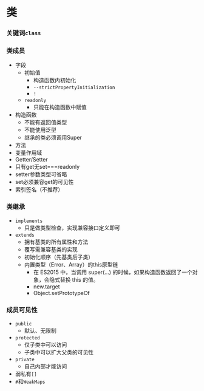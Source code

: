 # 类
### 关键词```class```

### 类成员
- 字段
  - 初始值
    - 构造函数内初始化
    - ```--strictPropertyInitialization```
    - ```!```
  - ```readonly```
    - 只能在构造函数中赋值
- 构造函数
  - 不能有返回值类型
  - 不能使用泛型
  - 继承的类必须调用Super
- 方法
 - 变量作用域
- Getter/Setter
 - 只有get无set===readonly
 - setter参数类型可省略
 - set必须兼容get的可见性
- 索引签名（不推荐）

### 类继承
- ```implements```
  - 只是做类型检查，实现兼容接口定义即可
- ```extends```
  - 拥有基类的所有属性和方法
  - 覆写需兼容基类的实现
  - 初始化顺序（先基类后子类）
  - 内置类型（Error、Array）的this原型链
    - 在 ES2015 中，当调用 super(...) 的时候，如果构造函数返回了一个对象，会隐式替换 this 的值。
    - new.target
    - Object.setPrototypeOf

### 成员可见性
- ```public```
  - 默认、无限制
- ```protected```
  - 仅子类中可以访问
  - 子类中可以扩大父类的可见性
- ```private```
  - 自己内部才能访问
- 弱私有```[]```
- ```#```和```WeakMaps```
